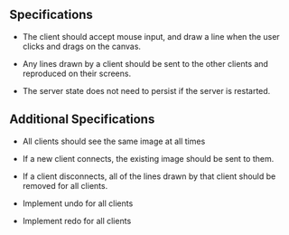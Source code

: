 ## Specifications

* The client should accept mouse input, and draw a line when the user clicks and drags on the canvas.

* Any lines drawn by a client should be sent to the other clients and reproduced on their screens.

* The server state does not need to persist if the server is restarted.

## Additional Specifications

* All clients should see the same image at all times

* If a new client connects, the existing image should be sent to them.

* If a client disconnects, all of the lines drawn by that client should be removed for all clients.

* Implement undo for all clients

* Implement redo for all clients
